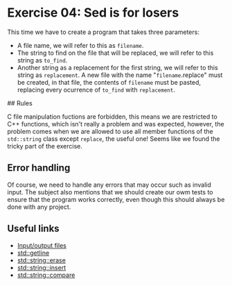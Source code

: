 # Exercise 04: Sed is for losers

This time we have to create a program that takes three parameters:
- A file name, we will refer to this as `filename`.
- The string to find on the file that will be replaced, we will refer
to this string as `to_find`.
- Another string as a replacement for the first string, we will refer
to this string as `replacement`.
A new file with the name "`filename`.replace" must be created, in that file,
the contents of `filename` must be pasted, replacing every ocurrence of
`to_find` with `replacement`.

## Rules

C file manipulation fuctions are forbidden, this means we are restricted
to C++ functions, which isn't really a problem and was expected,
however, the problem comes when we are allowed to use all member functions
of the `std::string` class except `replace`, the useful one!
Seems like we found the tricky part of the exercise.

## Error handling

Of course, we need to handle any errors that may occur such as invalid input.
The subject also mentions that we should create our owm tests to ensure that
the program works correctly, even though this should always be done with any
project.

## Useful links

- [Input/output files](https://cplusplus.com/doc/tutorial/files/)
- [std::getline](https://en.cppreference.com/w/cpp/string/basic_string/getline)
- [std::string::erase](https://cplusplus.com/reference/string/string/erase/)
- [std::string::insert](https://cplusplus.com/reference/string/string/insert/)
- [std::string::compare](https://cplusplus.com/reference/string/string/compare/)
